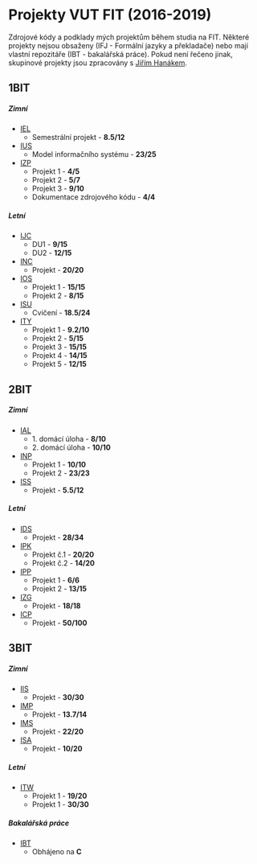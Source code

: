 # Projekty VUT FIT (2016-2019)
Zdrojové kódy a podklady mých projektům během studia na FIT. Některé projekty nejsou obsaženy (IFJ - Formální jazyky a překladače) nebo mají vlastní repozitáře (IBT - bakalářská práce). Pokud není řečeno jinak, skupinové projekty jsou zpracovány s  [Jiřím Hanákem](https://github.com/Contrix).
## 1BIT
##### Zimní
* [IEL](https://github.com/matejMitas/VUT_FIT_BIT/tree/master/1BIT/zimn%C3%AD/IEL)
  * Semestrální projekt - **8.5/12**
* [IUS](https://github.com/matejMitas/VUT_FIT_BIT/tree/master/1BIT/zimn%C3%AD/IUS)
  * Model informačního systému - **23/25**
* [IZP](https://github.com/matejMitas/VUT_FIT_BIT/tree/master/1BIT/zimn%C3%AD/IZP)
  * Projekt 1 - **4/5**
  * Projekt 2 - **5/7**
  * Projekt 3 - **9/10**
  * Dokumentace zdrojového kódu - **4/4**
##### Letní
* [IJC](https://github.com/matejMitas/VUT_FIT_BIT/tree/master/1BIT/letn%C3%AD/IJC)
  * DU1 - **9/15**
  * DU2 - **12/15** 
* [INC](https://github.com/matejMitas/VUT_FIT_BIT/tree/master/1BIT/letn%C3%AD/INC)
  * Projekt - **20/20**
* [IOS](https://github.com/matejMitas/VUT_FIT_BIT/tree/master/1BIT/letn%C3%AD/IOS)
  * Projekt 1 - **15/15**
  * Projekt 2 - **8/15**
* [ISU](https://github.com/matejMitas/VUT_FIT_BIT/tree/master/1BIT/letn%C3%AD/ISU)
  * Cvičení - **18.5/24**
* [ITY](https://github.com/matejMitas/VUT_FIT_BIT/tree/master/1BIT/letn%C3%AD/ITY)
  * Projekt 1 - **9.2/10**
  * Projekt 2 - **5/15**
  * Projekt 3 - **15/15**
  * Projekt 4 - **14/15**
  * Projekt 5 - **12/15**



## 2BIT
##### Zimní
* [IAL](https://github.com/matejMitas/VUT_FIT_BIT/tree/master/2BIT/zimn%C3%AD/IAL)
  * 1\. domácí úloha - **8/10**
  * 2\. domácí úloha - **10/10** 
* [INP](https://github.com/matejMitas/VUT_FIT_BIT/tree/master/2BIT/zimn%C3%AD/INP)
  * Projekt 1 - **10/10**
  * Projekt 2 - **23/23** 
* [ISS](https://github.com/matejMitas/VUT_FIT_BIT/tree/master/2BIT/zimn%C3%AD/ISS)
  * Projekt - **5.5/12**
##### Letní
* [IDS](https://github.com/matejMitas/VUT_FIT_BIT/tree/master/2BIT/letn%C3%AD/IDS)
  * Projekt - **28/34**
* [IPK](https://github.com/matejMitas/VUT_FIT_BIT/tree/master/2BIT/letn%C3%AD/IPK)
  * Projekt č.1 - **20/20**
  * Projekt č.2 - **14/20**
* [IPP](https://github.com/matejMitas/VUT_FIT_BIT/tree/master/2BIT/letn%C3%AD/IPP)
  * Projekt 1 - **6/6**
  * Projekt 2 - **13/15**
* [IZG](https://github.com/matejMitas/VUT_FIT_BIT/tree/master/2BIT/letn%C3%AD/IZG)
  * Projekt - **18/18**
* [ICP](https://github.com/matejMitas/VUT_FIT_BIT/tree/master/2BIT/letn%C3%AD/ICP)
  * Projekt - **50/100**

## 3BIT
##### Zimní
* [IIS](https://github.com/matejMitas/VUT_FIT_BIT/tree/master/3BIT/zimn%C3%AD/IIS)
  * Projekt - **30/30**
* [IMP](https://github.com/matejMitas/VUT_FIT_BIT/tree/master/3BIT/zimn%C3%AD/IMP)
  * Projekt - **13.7/14**
* [IMS](https://github.com/matejMitas/VUT_FIT_BIT/tree/master/3BIT/zimn%C3%AD/IMS)
  * Projekt - **22/20**
* [ISA](https://github.com/matejMitas/VUT_FIT_BIT/tree/master/3BIT/zimn%C3%AD/ISA)
  * Projekt - **10/20**

##### Letní
* [ITW](https://github.com/matejMitas/VUT_FIT_BIT/tree/master/3BIT/letn%C3%AD/ITW)
  * Projekt 1 - **19/20**
  * Projekt 1 - **30/30**

##### Bakalářská práce
* [IBT](https://github.com/matejMitas/VUT_FIT-bakalarka)
  * Obhájeno na **C**